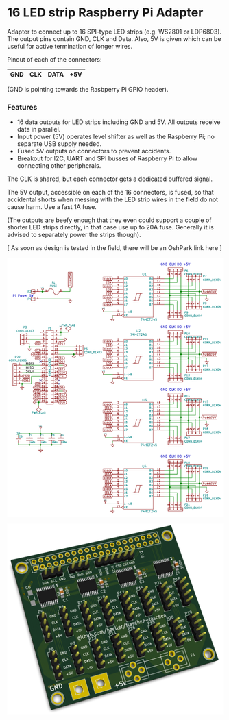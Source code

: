 16 LED strip Raspberry Pi Adapter
=================================

Adapter to connect up to 16 SPI-type LED strips (e.g. WS2801 or LDP6803). The output pins
contain GND, CLK and Data. Also, 5V is given which can be useful for active termination of
longer wires.

Pinout of each of the connectors:

GND | CLK | DATA | +5V
---:|:---:|:----:|:---

(GND is pointing towards the Rasbperry Pi GPIO header).

### Features

* 16 data outputs for LED strips including GND and 5V. All outputs receive data in parallel.
* Input power (5V) operates level shifter as well as the Raspberry Pi; no separate USB supply
  needed.
* Fused 5V outputs on connectors to prevent accidents.
* Breakout for I2C, UART and SPI busses of Raspberry Pi to allow connecting other peripherals.

The CLK is shared, but each connector gets a dedicated buffered signal.

The 5V output, accessible on each of the 16 connectors, is fused, so that accidental shorts when
messing with the LED strip wires in the field do not cause harm. Use a fast 1A fuse.

(The outputs are beefy enough that they even could support a couple of shorter LED strips directly,
in that case use up to 20A fuse. Generally it is advised to separately power the strips though).

[ As soon as design is tested in the field, there will be an OshPark link here ]

![](../img/pi-adapter-sch.png)

![](../img/pi-adapter-pcb.png)

